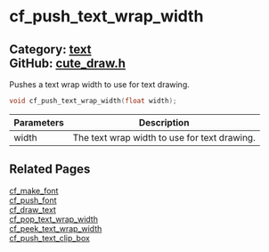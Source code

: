 [](../header.md ':include')

# cf_push_text_wrap_width

Category: [text](https://github.com/RandyGaul/cute_framework/blob/master/docs/api_reference?id=text)  
GitHub: [cute_draw.h](https://github.com/RandyGaul/cute_framework/blob/master/include/cute_draw.h)  
---

Pushes a text wrap width to use for text drawing.

```cpp
void cf_push_text_wrap_width(float width);
```

Parameters | Description
--- | ---
width | The text wrap width to use for text drawing.

## Related Pages

[cf_make_font](https://github.com/RandyGaul/cute_framework/blob/master/docs/text/cf_make_font.md)  
[cf_push_font](https://github.com/RandyGaul/cute_framework/blob/master/docs/text/cf_push_font.md)  
[cf_draw_text](https://github.com/RandyGaul/cute_framework/blob/master/docs/text/cf_draw_text.md)  
[cf_pop_text_wrap_width](https://github.com/RandyGaul/cute_framework/blob/master/docs/text/cf_pop_text_wrap_width.md)  
[cf_peek_text_wrap_width](https://github.com/RandyGaul/cute_framework/blob/master/docs/text/cf_peek_text_wrap_width.md)  
[cf_push_text_clip_box](https://github.com/RandyGaul/cute_framework/blob/master/docs/text/cf_push_text_clip_box.md)  
